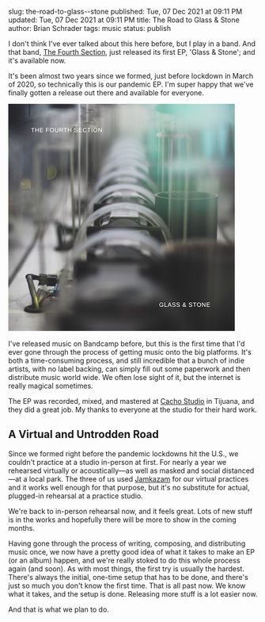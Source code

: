 slug: the-road-to-glass--stone
published: Tue, 07 Dec 2021 at 09:11 PM
updated: Tue, 07 Dec 2021 at 09:11 PM
title: The Road to Glass & Stone
author: Brian Schrader
tags: music
status: publish

I don't think I've ever talked about this here before, but I play in a band. And that band, [The Fourth Section][1], just released its first EP, 'Glass & Stone'; and it's available now.

It's been almost two years since we formed, just before lockdown in March of 2020, so technically this is our pandemic EP. I'm super happy that we've finally gotten a release out there and available for everyone.

[<img
    src="/images/blog/glass_and_stone.png"
    alt="Glass & Stone"
    class="image-center"
/>](https://thefourthsection.com)

I've released music on Bandcamp before, but this is the first time that I'd ever gone through the process of getting music onto the big platforms. It's both a time-consuming process, and still incredible that a bunch of indie artists, with no label backing, can simply fill out some paperwork and then distribute music world wide. We often lose sight of it, but the internet is really magical sometimes.

The EP was recorded, mixed, and mastered at [Cacho Studio][2] in Tijuana, and they did a great job. My thanks to everyone at the studio for their hard work.


## A Virtual and Untrodden Road

Since we formed right before the pandemic lockdowns hit the U.S., we couldn't practice at a studio in-person at first. For nearly a year we rehearsed virtually or acoustically&mdash;as well as masked and social distanced&mdash;at a local park. The three of us used [Jamkazam][3] for our virtual practices and it works well enough for that purpose, but it's no substitute for actual, plugged-in rehearsal at a practice studio.

We're back to in-person rehearsal now, and it feels great. Lots of new stuff is in the works and hopefully there will be more to show in the coming months.

Having gone through the process of writing, composing, and distributing music once, we now have a pretty good idea of what it takes to make an EP (or an album) happen, and we're really stoked to do this whole process again (and soon). As with most things, the first try is usually the hardest. There's always the initial, one-time setup that has to be done, and there's just so much you don't know the first time. That is all past now. We know what it takes, and the setup is done. Releasing more stuff is a lot easier now.

And that is what we plan to do.


[1]: https://thefourthsection.com
[2]: https://www.cachoestudio.com
[3]: https://jamkazam.com
